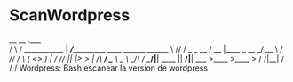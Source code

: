 # ScanWordpress
 __      __                .___                                   
/  \    /  \___________  __| _/____________   ____   ______ ______
\   \/\/   /  _ \_  __ \/ __ |\____ \_  __ \_/ __ \ /  ___//  ___/
 \        (  <_> )  | \/ /_/ ||  |_> >  | \/\  ___/ \___ \ \___ \ 
  \__/\  / \____/|__|  \____ ||   __/|__|    \___  >____  >____  >
       \/                   \/|__|               \/     \/     \/ 
Wordpress: Bash escanear la version de wordpress
